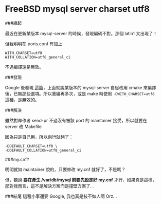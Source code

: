 FreeBSD mysql server charset utf8
======
###緣起

最近在更新某版本 mysql-server 的時候，發現編碼不對。那個 latin1 又出現了！

但我明明在 ports.conf 有加上

	WITH_CHARSET=utf8
	WITH_COLLATION=utf8_general_ci
	
不過編譯還是無效。

###發現

Google 後發現 [這篇](http://bbs.chinaunix.net/thread-3853083-1-1.html)，上面就說某版本的 mysql-server 自從改用 cmake 來編譯後，已無那些選項。所以重編再多次，或是 make 時使用 `-DWITH_CHARSET=utf8` 這種，是無效的。

###解決

雖然對岸作者 send-pr 不過沒有被該 port 的 maintainer 接受，所以就要在 server 改 Makefile

因為只是自己用，所以兩行就夠了：

	-DDEFAULT_CHARSET=utf8 \
	-DDEFAULT_COLLATION=utf8_general_ci
	
###my.cnf?

明明就如 maintainer 說的，只要修改 my.cnf 就好了，不是嗎？

但，聽說 <b>要在產生 /var/db/mysql 前要先設定好 my.cnf</b> 才行，如果真是這樣，那對我而言，這不是解決方案而是撞壁方案了…

###結尾
這種小事還要 Google, 我也真是技不如人啊 Orz...